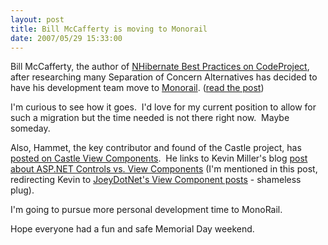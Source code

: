 ```yaml
---
layout: post
title: Bill McCafferty is moving to Monorail
date: 2007/05/29 15:33:00
---
```



Bill McCafferty, the author of [NHibernate Best Practices on CodeProject](http://www.codeproject.com/aspnet/NHibernateBestPractices.asp), after researching many Separation of Concern Alternatives has decided to have his development team move to [Monorail](http://www.castleproject.org/monorail/index.html). ([read the post](http://devlicio.us/blogs/billy_mccafferty/archive/2007/05/29/concise-introduction-to-castle-monorail.aspx))

I'm curious to see how it goes.  I'd love for my current position to allow for such a migration but the time needed is not there right now.  Maybe someday.

Also, Hammet, the key contributor and found of the Castle project, has [posted on Castle View Components](http://www.google.com/reader/view/).  He links to Kevin Miller's blog [post about ASP.NET Controls vs. View Components](http://blogs.dovetailsoftware.com/blogs/kmiller/archive/2007/05/08/monorail-and-3rd-party-viewcomponents.aspx) (I'm mentioned in this post, redirecting Kevin to [JoeyDotNet's View Component posts](http://joeydotnet.com/blog/category/16.aspx) \- shameless plug).

I'm going to pursue more personal development time to MonoRail.

Hope everyone had a fun and safe Memorial Day weekend.